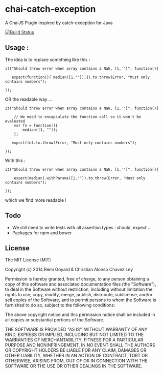 chai-catch-exception
====================
 A ChaiJS Plugin inspired by catch-exception for Java

[![Build Status](https://travis-ci.org/mimiz/chai-catch-exception.png?branch=master)](https://travis-ci.org/mimiz/chai-catch-exception)



## Usage :

The idea is to replace something like this :

    it("Should throw error when array contains a NaN, [1,'']", function(){

       expect(function(){ median([1,""]);}).to.throw(Error, "Must only contains numbers");

    });

OR the readable way ...

    it("Should throw error when array contains a NaN, [1,'']", function(){

        // We need to encapsulate the function call so it won't be evaluated
        var fn = function(){
            median([1, ""]);
        };

       expect(fn).to.throw(Error, "Must only contains numbers");

    });


With this :

    it("Should throw error when array contains a NaN, [1,'']", function(){

        expect(median).withParams([1,""]).to.throw(Error, "Must only contains numbers");

    });

which we find more readable !

## Todo

 * We still need to write tests with all assertion types : should, expect ...
 * Packages for npm and bower

## License

The MIT License (MIT)

Copyright (c) 2014 Rémi Goyard & Christian Alonso Chavez Ley

Permission is hereby granted, free of charge, to any person obtaining a copy of
this software and associated documentation files (the "Software"), to deal in
the Software without restriction, including without limitation the rights to
use, copy, modify, merge, publish, distribute, sublicense, and/or sell copies of
the Software, and to permit persons to whom the Software is furnished to do so,
subject to the following conditions:

The above copyright notice and this permission notice shall be included in all
copies or substantial portions of the Software.

THE SOFTWARE IS PROVIDED "AS IS", WITHOUT WARRANTY OF ANY KIND, EXPRESS OR
IMPLIED, INCLUDING BUT NOT LIMITED TO THE WARRANTIES OF MERCHANTABILITY, FITNESS
FOR A PARTICULAR PURPOSE AND NONINFRINGEMENT. IN NO EVENT SHALL THE AUTHORS OR
COPYRIGHT HOLDERS BE LIABLE FOR ANY CLAIM, DAMAGES OR OTHER LIABILITY, WHETHER
IN AN ACTION OF CONTRACT, TORT OR OTHERWISE, ARISING FROM, OUT OF OR IN
CONNECTION WITH THE SOFTWARE OR THE USE OR OTHER DEALINGS IN THE SOFTWARE.
